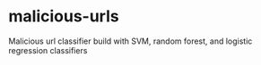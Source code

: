 # malicious-urls
Malicious url classifier build with SVM, random forest, and logistic regression classifiers
